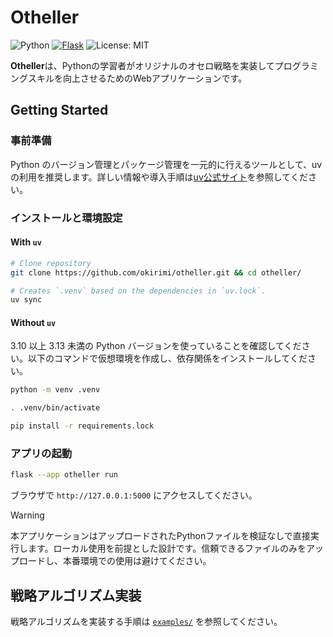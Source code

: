 # Otheller

![Python](https://img.shields.io/badge/Python-3.10%20%7C%203.11%20%7C%203.12-blue.svg?logo=python&logoColor=white&style=flat&labelColor=24292e)
[![Flask](https://img.shields.io/badge/Flask-3.1.1-3b808b.svg?logo=flask&logoColor=white&labelColor=24292e)](https://flask.palletsprojects.com/)
![License: MIT](https://img.shields.io/badge/License-MIT-yellow.svg)

**Otheller**は、Pythonの学習者がオリジナルのオセロ戦略を実装してプログラミングスキルを向上させるためのWebアプリケーションです。

## Getting Started

### 事前準備

Python のバージョン管理とパッケージ管理を一元的に行えるツールとして、uv の利用を推奨します。詳しい情報や導入手順は[uv公式サイト](https://docs.astral.sh/uv/getting-started/installation/)を参照してください。

### インストールと環境設定

#### With `uv`

```bash
# Clone repository
git clone https://github.com/okirimi/otheller.git && cd otheller/

# Creates `.venv` based on the dependencies in `uv.lock`.
uv sync
```

#### Without `uv`

3.10 以上 3.13 未満の Python バージョンを使っていることを確認してください。以下のコマンドで仮想環境を作成し、依存関係をインストールしてください。

```bash
python -m venv .venv

. .venv/bin/activate

pip install -r requirements.lock
```

### アプリの起動

```bash
flask --app otheller run
```

ブラウザで `http://127.0.0.1:5000` にアクセスしてください。

> [!WARNING]
> 本アプリケーションはアップロードされたPythonファイルを検証なしで直接実行します。ローカル使用を前提とした設計です。信頼できるファイルのみをアップロードし、本番環境での使用は避けてください。

## 戦略アルゴリズム実装

戦略アルゴリズムを実装する手順は [`examples/`](https://github.com/okirimi/otheller/tree/main/examples) を参照してください。
